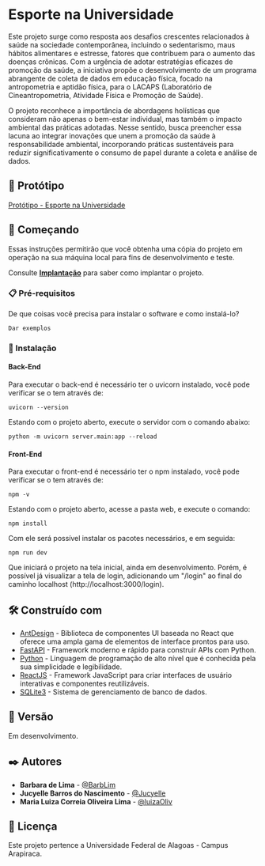 # Esporte na Universidade

Este projeto surge como resposta aos desafios crescentes relacionados à saúde na sociedade contemporânea, incluindo o sedentarismo, maus hábitos alimentares e estresse, fatores que contribuem para o aumento das doenças crônicas. Com a urgência de adotar estratégias eficazes de promoção da saúde, a iniciativa propõe o desenvolvimento de um programa abrangente de coleta de dados em educação física, focado na antropometria e aptidão física, para o LACAPS (Laboratório de Cineantropometria, Atividade Física e Promoção de Saúde).


O projeto reconhece a importância de abordagens holísticas que consideram não apenas o bem-estar individual, mas também o impacto ambiental das práticas adotadas. Nesse sentido, busca preencher essa lacuna ao integrar inovações que unem a promoção da saúde à responsabilidade ambiental, incorporando práticas sustentáveis para reduzir significativamente o consumo de papel durante a coleta e análise de dados.

## 📲 Protótipo

[Protótipo - Esporte na Universidade](https://www.figma.com/proto/MBU80VoDEcw0vp7L6VVy9z/Esporte-na-universidade?node-id=0-1&t=WfLXvVisPMIreu8g-1)

## 🚀 Começando

Essas instruções permitirão que você obtenha uma cópia do projeto em operação na sua máquina local para fins de desenvolvimento e teste.

Consulte **[Implantação](#-implanta%C3%A7%C3%A3o)** para saber como implantar o projeto.

### 📋 Pré-requisitos

De que coisas você precisa para instalar o software e como instalá-lo?

```
Dar exemplos
```

### 🔧 Instalação

#### Back-End

Para executar o back-end é necessário ter o uvicorn instalado, você pode verificar se o tem através de:

```
uvicorn --version
```
Estando com o projeto aberto, execute o servidor com o comando abaixo:

```
python -m uvicorn server.main:app --reload
```

#### Front-End

Para executar o front-end é necessário ter o npm instalado, você pode verificar se o tem através de:

```
npm -v
```
Estando com o projeto aberto, acesse a pasta web, e execute o comando:

```
npm install
```
Com ele será possível instalar os pacotes necessários, e em seguida:

```
npm run dev
```
Que iniciará o projeto na tela inicial, ainda em desenvolvimento. Porém, é possível já visualizar a tela de login, adicionando um "/login" ao final do caminho localhost (http://localhost:3000/login).

## 🛠️ Construído com

* [AntDesign](https://ant.design/) - Biblioteca de componentes UI baseada no React que oferece uma ampla gama de elementos de interface prontos para uso.
* [FastAPI](https://fastapi.tiangolo.com/) - Framework moderno e rápido para construir APIs com Python.
* [Python](https://www.python.org/) - Linguagem de programação de alto nível que é conhecida pela sua simplicidade e legibilidade.
* [ReactJS](https://react.dev/) - Framework JavaScript para criar interfaces de usuário interativas e componentes reutilizáveis.
* [SQLite3](https://www.sqlite.org/index.html) - Sistema de gerenciamento de banco de dados.

## 📌 Versão

Em desenvolvimento. 

## ✒️ Autores

* **Barbara de Lima** - [@BarbLim](https://github.com/BarbLim)
* **Jucyelle Barros do Nascimento** - [@Jucyelle](https://github.com/Jucyelle)
* **Maria Luiza Correia Oliveira Lima** - [@luizaOliv](https://github.com/luizaOliv)

## 📄 Licença

Este projeto pertence a Universidade Federal de Alagoas - Campus Arapiraca. 
